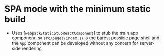 # SPA mode with the minimum static build

- Uses [`webpackStaticStubReactComponent`] to stub the main app component, so `src/pages/index.js` is the barest possible page shell and the `App` component can be developed without any concern for server-side rendering.

[`webpackstaticstubreactcompoennt`]: ../../docs/configuration.md#webpackstaticstubreactcompoennt

